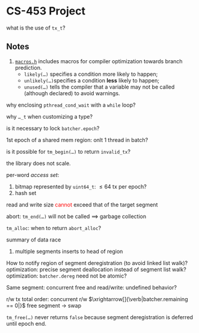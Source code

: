 # CS-453 Project

what is the use of `tx_t`?

## Notes

1. [`macros.h`](./template/macros.h) includes macros for compiler optimization towards branch prediction.
   - `likely(…)` specifies a condition more likely to happen;
   - `unlikely(…)`specifies a condition **less** likely to happen;
   - `unused(…)` tells the compiler that a variable may not be called (although declared) to avoid warnings.

why enclosing `pthread_cond_wait` with a `while` loop?

why `…_t` when customizing a type?

is it necessary to lock `batcher.epoch`?

1st epoch of a shared mem region: onlt $1$ thread in batch?

is it possible for `tm_begin(…)` to return `invalid_tx`?

the library does not scale.

per-word *access set*:
1. bitmap represented by `uint64_t`: $\le 64$ tx per epoch?
2. hash set

read and write size <font color="red">cannot</font> exceed that of the target segment

abort: `tm_end(…)` will not be called $\implies$ garbage collection

`tm_alloc`: when to return `abort_alloc`?

summary of data race
1. multiple segments inserts to head of region

How to notify region of segment deregistration (to avoid linked list walk)?
optimization: precise segment deallocation instead of segment list walk?
optimization: `batcher.dereg` need not be atomic?

Same segment: concurrent free and read/write: undefined behavior?

r/w tx total order: concurrent r/w $\xrightarrow[]{\verb|batcher.remaining == 0|}$ free segment $\rightarrow$ swap

`tm_free(…)` never returns `false` because segment deregistration is deferred until epoch end.
